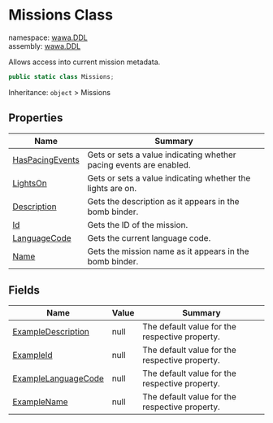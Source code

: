 # Missions Class

namespace: [wawa\.DDL](../wawa.DDL.md)<br />
assembly: [wawa\.DDL](../../wawa.DDL.md)

Allows access into current mission metadata\.

```csharp
public static class Missions;
```

Inheritance: `object` > Missions

## Properties

| Name | Summary |
|------|---------|
| [HasPacingEvents](./Missions/HasPacingEvents.md) | Gets or sets a value indicating whether pacing events are enabled\. |
| [LightsOn](./Missions/LightsOn.md) | Gets or sets a value indicating whether the lights are on\. |
| [Description](./Missions/Description.md) | Gets the description as it appears in the bomb binder\. |
| [Id](./Missions/Id.md) | Gets the ID of the mission\. |
| [LanguageCode](./Missions/LanguageCode.md) | Gets the current language code\. |
| [Name](./Missions/Name.md) | Gets the mission name as it appears in the bomb binder\. |

## Fields

| Name | Value | Summary |
|------|-------|---------|
| [ExampleDescription](./Missions/ExampleDescription) | null | The default value for the respective property\. |
| [ExampleId](./Missions/ExampleId) | null | The default value for the respective property\. |
| [ExampleLanguageCode](./Missions/ExampleLanguageCode) | null | The default value for the respective property\. |
| [ExampleName](./Missions/ExampleName) | null | The default value for the respective property\. |

